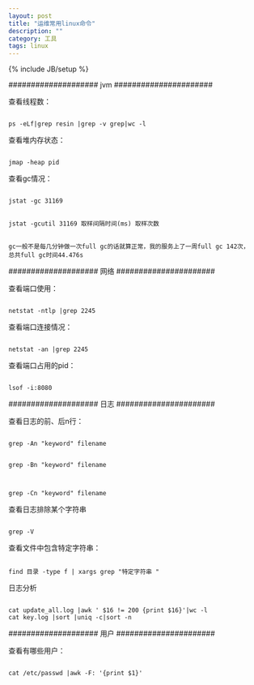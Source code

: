 ```yaml
---
layout: post
title: "运维常用linux命令"
description: ""
category: 工具
tags: linux
---
```

{% include JB/setup %}



#################### jvm ######################

查看线程数：
<p><code>
ps -eLf|grep resin |grep -v grep|wc -l
</code></p>



查看堆内存状态：
<div><p><code>
jmap -heap pid
</code></p></div>


查看gc情况：
<div><p><code>
jstat -gc 31169
</code></p></div>
<div><p><code>
jstat -gcutil 31169 取样间隔时间(ms) 取样次数
</code></p></div>
<div><p><code>
gc一般不是每几分钟做一次full gc的话就算正常，我的服务上了一周full gc 142次，
总共full gc时间44.476s
</code></p></div>



#################### 网络 ######################

查看端口使用：
<div><p><code>
netstat -ntlp |grep 2245
</code></p></div>


查看端口连接情况：
<div><p><code>
netstat -an |grep 2245
</code></p></div>


查看端口占用的pid：
<div><p><code>
lsof -i:8080
</code></p></div>


#################### 日志 ######################

查看日志的前、后n行：

<div><p><code>
grep -An "keyword" filename

grep -Bn "keyword" filename

grep -Cn "keyword" filename
</code></p></div>


查看日志排除某个字符串
<div><p><code>
grep -V
</code></p></div>




查看文件中包含特定字符串：
<div><p><code>
find 目录 -type f | xargs grep "特定字符串 "
</code></p></div>


日志分析
<div><p><code>
cat update_all.log |awk ' $16 != 200 {print $16}'|wc -l
cat key.log |sort |uniq -c|sort -n
</code></p></div>




#################### 用户 ######################

查看有哪些用户：
<div><p><code>
cat /etc/passwd |awk -F: '{print $1}'
</code></p></div>


